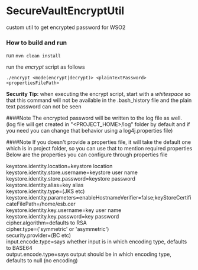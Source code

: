# SecureVaultEncryptUtil

custom util to get encrypted password for WSO2

### How to build and run
run `mvn clean install`

run the *encrypt* script as follows

`./encrypt <mode(encrypt|decrypt)> <plainTextPassword> <propertiesFilePath>`

**Security Tip:** when executing the encrypt script, start with a *whitespace* so that this command will not be available in the .bash_history file
and the plain text password can not be seen

####Note
 The encrypted password will be written to the log file as well. (log file will get created in "<PROJECT_HOME>/log" folder by default and if you need you can change that behavior using a log4j.properties file)

####Note
 If you doesn't provide a properties file, it will take the default one which is in project folder, so you can use that to mention required properties
Below are the properties you can configure through properties file

keystore.identity.location=keystore location<br />
keystore.identity.store.username=keystore user name<br />
keystore.identity.store.password=keystore password<br />
keystore.identity.alias=key alias<br />
keystore.identity.type=(JKS etc)<br />
keystore.identity.parameters=enableHostnameVerifier=false;keyStoreCertificateFilePath=/home/esb.cer<br />
keystore.identity.key.username=key user name<br />
keystore.identity.key.password=key password<br />
cipher.algorithm=defaults to RSA<br />
cipher.type=('symmetric' or 'asymmetric')<br />
security.provider=(BC etc)<br />
input.encode.type=says whether input is in which encoding type, defaults to BASE64<br />
output.encode.type=says output should be in which encoding type, defaults to null (no encoding)<br />
